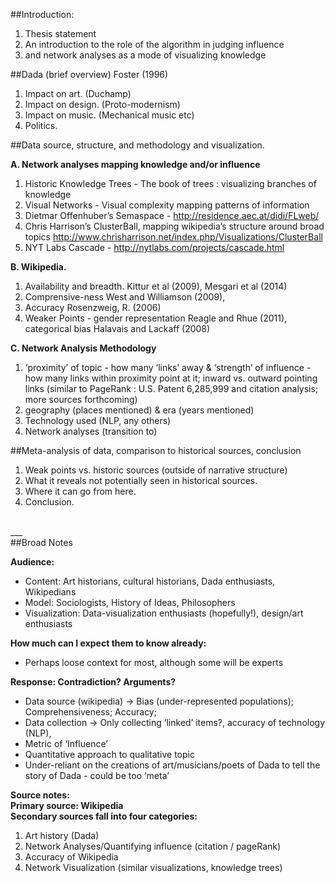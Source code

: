 ##Introduction:
  1. Thesis statement
  2. An introduction to the role of the algorithm in judging influence
  3. and network analyses as a mode of visualizing knowledge

##Dada (brief overview) Foster (1996)
  1. Impact on art. (Duchamp)
  2. Impact on design. (Proto-modernism)
  3. Impact on music. (Mechanical music etc)
  4. Politics.

##Data source, structure, and methodology and visualization.

**A. Network analyses mapping knowledge and/or influence**
  1. Historic Knowledge Trees - The book of trees : visualizing branches of knowledge
  2. Visual Networks - Visual complexity mapping patterns of information
  3. Dietmar Offenhuber’s Semaspace - http://residence.aec.at/didi/FLweb/
  4. Chris Harrison’s ClusterBall, mapping wikipedia’s structure around broad topics http://www.chrisharrison.net/index.php/Visualizations/ClusterBall
  5. NYT Labs Cascade - http://nytlabs.com/projects/cascade.html

**B. Wikipedia.**
  1. Availability and breadth. Kittur et al (2009), Mesgari et al (2014)
  2. Comprensive-ness West and Williamson (2009),
  3. Accuracy Rosenzweig, R. (2006)
  4. Weaker Points - gender representation Reagle and Rhue (2011), categorical bias Halavais and Lackaff (2008)

**C. Network Analysis Methodology**
  1. ‘proximity’ of topic - how many ‘links’ away & ‘strength’ of influence - how many links within proximity point at it; inward vs. outward pointing links (similar to PageRank : U.S. Patent 6,285,999 and citation analysis; more sources forthcoming)
  2. geography (places mentioned) & era (years mentioned)
  3. Technology used (NLP, any others)
  4. Network analyses (transition to)

##Meta-analysis of data, comparison to historical sources, conclusion
  1. Weak points vs. historic sources (outside of narrative structure)
  2. What it reveals not potentially seen in historical sources.
  3. Where it can go from here.
  4. Conclusion.

<br />
___
<br />
##Broad Notes

**Audience:**
- Content: Art historians, cultural historians, Dada enthusiasts, Wikipedians
- Model: Sociologists, History of Ideas, Philosophers
- Visualization: Data-visualization enthusiasts (hopefully!), design/art enthusiasts

**How much can I expect them to know already:**
- Perhaps loose context for most, although some will be experts

**Response: Contradiction? Arguments?**
- Data source (wikipedia) -> Bias (under-represented populations); Comprehensiveness; Accuracy;
- Data collection -> Only collecting ‘linked’ items?, accuracy of technology (NLP),
- Metric of ‘Influence’
- Quantitative approach to qualitative topic
- Under-reliant on the creations of art/musicians/poets of Dada to tell the story of Dada - could be too ‘meta’

**Source notes:**<br />
**Primary source: Wikipedia**<br />
**Secondary sources fall into four categories:**<br />
1. Art history (Dada)
2. Network Analyses/Quantifying influence (citation / pageRank)
3. Accuracy of Wikipedia
4. Network Visualization (similar visualizations, knowledge trees)
